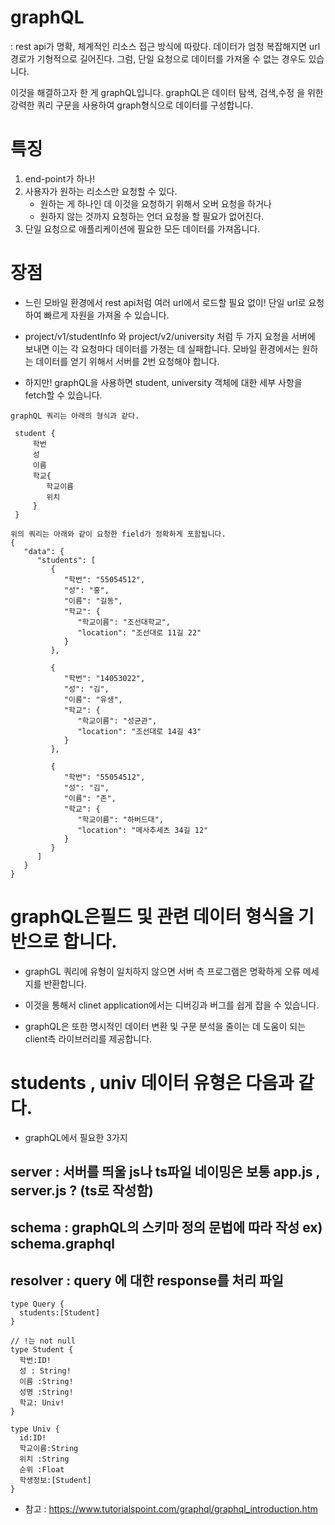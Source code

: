 # graphQL

: rest api가 명확, 체계적인 리소스 접근 방식에 따랐다.
데이터가 엄청 복잡해지면 url경로가 기형적으로 길어진다.
그럼, 단일 요청으로 데이터를 가져올 수 없는 경우도 있습니다.

이것을 해결하고자 한 게 graphQL입니다. graphQL은 데이터 탐색, 검색,수정
을 위한 강력한 쿼리 구문을 사용하여 graph형식으로 데이터를 구성합니다.

# 특징
1. end-point가 하나!
2. 사용자가 원하는 리소스만 요청할 수 있다. 
    - 원하는 게 하나인 데 이것을 요청하기 위해서 오버 요청을 하거나 
    - 원하지 않는 것까지 요청하는 언더 요청을 할 필요가 없어진다.
3. 단일 요청으로 애플리케이션에 필요한 모든 데이터를 가져옵니다.

# 장점
- 느린 모바일 환경에서 rest api처럼 여러 url에서 로드할 필요 없이! 
  단일 url로 요청하여 빠르게 자원을 가져올 수 있습니다.

- project/v1/studentInfo 와 project/v2/university 처럼 두 가지 요청을 
서버에 보내면 이는 각 요청마다 데이터를 가졍는 데 실패합니다. 모바일 환경에서는 
원하는 데이터를 얻기 위해서 서버를 2번 요청해야 합니다. 

- 하지만! graphQL을 사용하면 student, university 객체에 대한 세부 사항을 fetch할 수 있습니다.

```
graphQL 쿼리는 아래의 형식과 같다.

 student {
     학번
     성
     이름
     학교{
        학교이름
        위치
     }
 }

위의 쿼리는 아래와 같이 요청한 field가 정확하게 포함됩니다.
{
   "data": {
      "students": [
         {
            "학번": "55054512",
            "성": "홍",
            "이름": "길동",
            "학교": {
               "학교이름": "조선대학교",
               "location": "조선대로 11길 22"
            }
         },
         
         {
            "학번": "14053022",
            "성": "김",
            "이름": "유생",
            "학교": {
               "학교이름": "성균관",
               "location": "조선대로 14길 43"
            }
         },
         
         {
            "학번": "55054512",
            "성": "김",
            "이름": "존",
            "학교": {
               "학교이름": "하버드대",
               "location": "메사추세츠 34길 12"
            }
         }
      ]
   }
}

```

# graphQL은필드 및 관련 데이터 형식을 기반으로 합니다. 
 - graphGL 쿼리에 유형이 일치하지 않으면 서버 측 프로그램은 명확하게 오류 메세지를 반환합니다.

 - 이것을 통해서 clinet application에서는 디버깅과 버그를 쉽게 잡을 수 있습니다.

 - graphQL은 또한 명시적인 데이터 변환 및 구문 분석을 줄이는 데 도움이 되는 client측 라이브러리를 제공합니다.

# students , univ 데이터 유형은 다음과 같다.

- graphQL에서 필요한 3가지 
## server : 서버를 띄울 js나 ts파일 네이밍은 보통 app.js , server.js ? (ts로 작성함)
## schema : graphQL의 스키마 정의 문법에 따라 작성 ex) schema.graphql
## resolver : query 에 대한 response를 처리 파일
 ```
type Query {
   students:[Student]
}

// !는 not null
type Student {
   학번:ID!
   성 : String!
   이름 :String!
   성명 :String!
   학교: Univ!
}

type Univ {
   id:ID!
   학교이름:String
   위치 :String
   순위 :Float
   학생정보:[Student]
}
 ```

- 참고 : https://www.tutorialspoint.com/graphql/graphql_introduction.htm